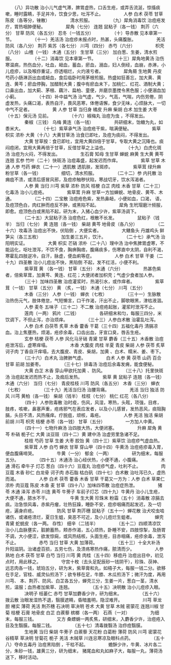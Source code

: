 <!-- { "loadSidebar": true } -->
　　（八）异功散 治小儿气虚气滞，脾胃虚热，口舌生疮，或弄舌流涎，惊搐痰嗽，睡时露睛，手足并冷，饮食少思，吐泻不止。
　　
　　人参 白术 茯苓 甘草 陈皮（各等分，锉散）
　　
　　清水煎服。
　　
　　（九）犀角消毒饮 治痘疮发疔，胃热咽肿便秘。
　　
　　犀角（七分） 连翘 鼠粘子（各一钱） 荆芥（六分） 甘草 防风（各五分） 忍冬（一钱五分）
　　
　　（十）导赤散 见本章第一节。
　　
　　（十一）羌活汤 治痘疹未报点时，热甚，头痛腹胀。
　　
　　羌活 防风（各八分） 荆芥 紫苏（各七分） 川芎（四分） 赤芍（六分）
　　
　　枳壳（八分） 山楂（一钱） 木通（五分） 生甘草（三分） 加白葱、生姜，清水煎服。
　　
　　（十二）消毒饮 见本章第一节。
　　
　　（十三）犀角地黄汤 治伤寒温病，热伤血分，吐血，衄血，蓄血，瘀血，溺血，妇人倒经，血崩，赤淋，小儿痘疹，以及喉痧重证，痧透咽烂，火灼液亏者。
　　
　　犀角屑 生地黄 丹皮 芍药小肠淋沥出血或衄血，食后临卧时用茅根煎服。热盛如狂善忘，加大黄、黄连、黄芩；瘀血停胸，加醋制大黄；腹中有瘀血未下，加桃仁、红花、酒制大黄；口鼻出血，加大蓟、茅根、藕汁、扁柏、童便，并磨京墨搅令黑色服；小便溺血加小蓟。
　　
　　（十四）补中益气汤 治气虚，气少，气高，气喘，内伤劳倦，阴虚发热，头痛口渴，表热自汗，畏风恶寒，体倦语懈，食少无味，心烦脉大，一切中气不足者。
　　
　　黄 人参 甘草 当归身 橘皮 升麻 柴胡 白术 加生姜 大枣（十五）保元汤 见前。
　　
　　（十六）椒梅丸 治痘为虫 ，不得发出。
　　
　　秦椒（三钱） 乌梅 黄连（各一钱）
　　
　　共研细末，饴糖为丸，如黍米大。
　　
　　（十七）紫草承气汤 治痘疮干紫，喘满便秘。
　　
　　紫草 枳实 浓朴 大黄（十八）大黄甘草汤 治食已即吐，及痘为痰闷，不得发出。
　　
　　大黄 甘草按：食已即吐，宜用大黄四倍于甘草，专取大黄之沉降也。痰闷痘闭，宜用大黄再倍于甘草，反借甘草之上溢也。
　　
　　（十九）白虎化斑汤 治痘为火闷，不得发出。
　　
　　生石膏 知母 生甘草 蝉蜕 麻黄 生大黄 黄芩 连翘 玄参 竹叶（二十）快斑汤 治痘毒盛，起发迟而作痒。
　　
　　紫草 甘草 木通 人参 芍药 蝉衣（二十一）透肌散 透肌肤，发斑疹。
　　
　　紫草茸 绿升麻 粉甘草（各一钱）
　　
　　细切，清水煎服。
　　
　　（二十二）参 内托散 治痈疽不溃，或溃后感冒风邪，及痘疹触秽伏陷，寒战切牙，饮水泻渴者。
　　
　　人参 黄 当归 川芎 紫草 浓朴 防风 桔梗 白芷 肉桂 木香 甘草（二十三）化毒汤 治小儿痘疮。
　　
　　紫草茸 升麻 甘草一方加蝉蜕、地骨皮、黄芩、木通。
　　
　　（二十四）二宝散 治痘疮色紫，发热鼻衄，小便如血，口渴， 语，及痘顶色白，肉红肿而痘反不肿，或黑陷不起。
　　
　　犀角 生玳瑁磨汁频服，即愈。痘顶色白或黑陷不起，研为末，入猪心血少许，紫草汤调下。
　　
　　（二十五）大鼠粘子汤 治痘色红，根散不长发。
　　
　　鼠粘子（钱半） 当归（七分） 黄 连翘（各一钱） 柴胡 黄芩 地骨皮（各八分）
　　
　　（二十六）攻毒汤 治痘出不快，伏陷倒 ，大便实者。
　　
　　大鳝鱼头 丹雄鸡头 鲜笋尖（各三五枚）
　　
　　加生姜三五片，饮汁。
　　
　　（二十七）承气汤 治阳明实证。
　　
　　大黄 枳实 芒硝 浓朴（二十八）理中汤 治中焦脾胃虚寒，不能运化，呕吐泄泻，不饮不食，胸痹胸痞，腹痛痰多，伤寒直中太阴，自利不渴，寒霍乱四肢逆冷，自汗，脉虚，便血痢等症。
　　
　　人参 白术 甘草 干姜（二十九）四圣散 治小儿痘出不快，黑陷倒 不起，发不红活，小便不利。
　　
　　紫草茸 黄 （各一钱） 甘草（五分） 木通（六分）
　　
　　热甚色紫者，倍紫草茸，加黄芩、黄连、红花；大便闭者加枳壳；气虚少食者加人参。
　　
　　（三十）加味四圣散 治痘灌浆时，热渴引水，或作痒者。
　　
　　紫草茸（一钱） 甘草（五分） 黄 （炙，一钱） 木通（七分） 川芎（五分）
　　
　　木香（三分） 人参（一钱） 蝉衣（七枚）
　　
　　（三十一）生脉散 治热伤元气，肢体倦怠，气短懒言，口干作渴，汗出不止，脚欹眼黑，津枯液涸。
　　
　　人参 麦冬 五味子（三十二）不二散 治痘疮起胀，灌浆时泄泻不止。
　　
　　莲肉（一两） 鸦片（二钱）
　　
　　各研细末和匀，每服三四分，米饮调下，不但止泻，亦治烦痒。
　　
　　（三十三）人参白术散 治霍乱吐泻。
　　
　　人参 白术 白茯苓 炙草 木香 藿香 干葛（三十四）五福化毒丹 清膈凉血。治上焦壅热，烦渴，疮疹余毒，口齿出血，牙宣口臭，唇舌生疮。
　　
　　玄参 桔梗 茯苓 人参 风化马牙硝 青黛 甘草 麝香（三十五）木香散 治痘疮泄泻后，虚寒痒塌。
　　
　　木香 大腹皮 肉桂 半夏 青皮 柴胡 人参 茯苓 炙草 诃子肉 丁香自汗痒塌，去大腹皮、青皮、柴胡，加黄 、白术、糯米、姜、枣下。
　　
　　（三十六）白术丸 治脾肺气虚。
　　
　　白术 人参 黄 茯苓 山药 百合 甘草 前胡 加姜枣。
　　
　　（三十七）排毒汤 治痘后余毒发痈，能食便秘。
　　
　　大黄 白芷 木香 穿山甲欲托加黄 、防风。
　　
　　（三十八）托里快斑汤 治痘起发迟而热不止，及痂后发热。
　　
　　紫草 黄 鼠粘子 连翘（各一钱） 木通（六分） 当归（七分） 青皮桂枝 川芎 防风（各五分） 木香（三分） 蝉衣（七枚）
　　
　　（三十九）羌活当归汤 治腰背痛。
　　
　　羌活 当归 独活 防风 川芎 黄柏（各一钱） 柴胡（钱半） 桂枝（七分） 桃仁 红花（各八分）
　　
　　（四十）人参败毒散 治时疫，伤风，风湿，寒热，头眩，项强，目疼，肢疼，咳嗽，鼻塞声重，疮疡邪气在表应发者，以及小儿感冒，发热恶风，痰阻胸膈，头目不清，风热瘙痒。疗脱疽，顽核，毒疮。
　　
　　人参 羌活 独活 柴胡 前胡 川芎 枳壳 桔梗 赤苓（各一钱） 甘草（五分）
　　
　　一方加人中黄。
　　
　　（四十一）七物升麻汤 治四肢大热，大便闭塞。
　　
　　升麻 犀角 黄芩 朴硝 栀子仁 大黄 淡豆豉（四十二）黄 建中汤 治虚劳里急诸不足。
　　
　　桂枝 芍药 甘草 生姜 大枣 胶饴 黄（四十三）紫草饮 治痘疹气虚血热。
　　
　　紫草茸 人参 白芍 蝉衣 甘草 穿山甲（四十四）牛黄汤 治痘疮疹毒入胃，便血腹痛啼哭。
　　
　　牛黄（一分） 郁金（一两）
　　
　　研为细末，每服五分。
　　
　　（四十五）木通汤 治心经伏热，小便不通，小腹痛。
　　
　　木通 滑石 牵牛子 灯芯 葱白（四十六）豆蔻丸 治痘疹气虚，吐利不止。
　　
　　肉豆蔻 木香 砂仁 白龙骨 诃子肉 赤石脂 枯白矾（四十七）白术散 治吐泻已久，虚热而渴。
　　
　　人参 白术 茯苓 藿香 木香 甘草 干葛又一方为：人参 白术 草果仁 浓朴 肉豆蔻 陈皮 木香 麦 甘草（四十八）加味四苓散 治痘症热泄。
　　
　　猪苓 木通 泽泻 赤苓 川连 黄芩 牛蒡子 车前子灯芯（四十九）牛黄丹 治小儿生疮，大便不通，脓水不干。
　　
　　牛黄 生大黄 珍珠末 粉霜（五十）消毒散 凉膈去痰。治急惊风毒，赤紫丹瘤，壮热狂躁，睡卧不安，痘疹咽痛而起发迟，及一切疮，遍身疥疮。
　　
　　防风 甘草 荆芥穗 鼠粘子（五十一）蝉花散 治犬咬虫啮诸伤，或诸疮溃烂，夏日生蛆，臭恶不可近，及小儿痘烂生蛆者。
　　
　　蝉壳 青黛 蛇蜕皮（各一两。 存性） 细辛（二钱半）
　　
　　（五十二）四顺清凉饮 治小儿血脉壅实，脏腑蓄热，颊赤作渴，五心烦热，卧睡不安，四肢惊掣，及肠胃不调，大小便涩，欲发惊痫，或风热结核，头面生疮，目赤咽痛，疮疹余毒，泄泻不止。
　　
　　赤芍 当归 甘草 大黄 加薄荷。
　　
　　（五十三）十全大补汤 升阳滋阴。治诸虚百损，五劳七伤，及溃疡寒热作痛，脓清而少。
　　
　　人参 熟地 白术 茯苓 甘草 白芍 当归 川芎 黄 肉桂（五十四）移痘丹 治痘出目中，初见点时，用此移之。
　　
　　守宫十枚（去头足配辰砂一钱阴干），珍珠、茯神、远志肉各一钱，琥珀五分，研为末，紫草膏和丸，如梧子大，每服一钱二分。欲移在手足，官桂、威灵仙煎汤下；欲专移在足，牛膝、木瓜煎汤下；微汗为度，再用川芎、 本、荆芥、防风、白芷各五分，蝉壳三分，生姜一片，葱白一茎，清水煎，温服；血热者加紫草、连翘。
　　
　　（五十五）决明散 治小儿痘疹入眼。
　　
　　决明子 栝蒌仁 赤芍 甘草加麝香少许，研为细末。
　　
　　（五十六）拨云散 治眼发湿热不退，翳膜遮睛，昏暗羞明，隐涩难开。
　　
　　川芎 草龙胆 楮实 薄荷 羌活 荆芥穗 石决明 草决明 苍术 大黄 甘草 木贼 密蒙花 连翘川椒 甘菊 桔梗 石膏 地骨皮 白芷 白蒺藜 槟榔（各一两） 石燕（一对）
　　
　　为细末，每服三钱。
　　
　　又方 桑螵蛸一两炙焦，研细末，入麝香少许，治痘疮入目及生翳膜。每服二钱。
　　
　　（五十七）清毒拨翳汤 治痧痘翳膜。
　　
　　生地黄 当归 柴胡 牛蒡子 白蒺藜 天花粉 白葛粉 薄荷 防风 川芎 密蒙花 谷精草 草决明 甘菊花 栀子 羌活 木贼草 川连忌寒凉及眼科点药。
　　
　　（五十八）夺命五毒丹 治痘黑陷倒 ，干枯不起。
　　
　　蟾酥少许，牛黄、冰片各二分，朱砂一钱，雄黄三分，研为细末， 猪尾血和丸如麻子大，每服一丸，薄荷汤送下，移时活动。
　　
